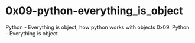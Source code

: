 # 0x09-python-everything_is_object
Python - Everything is object, how python works with objects
0x09. Python - Everything is object
